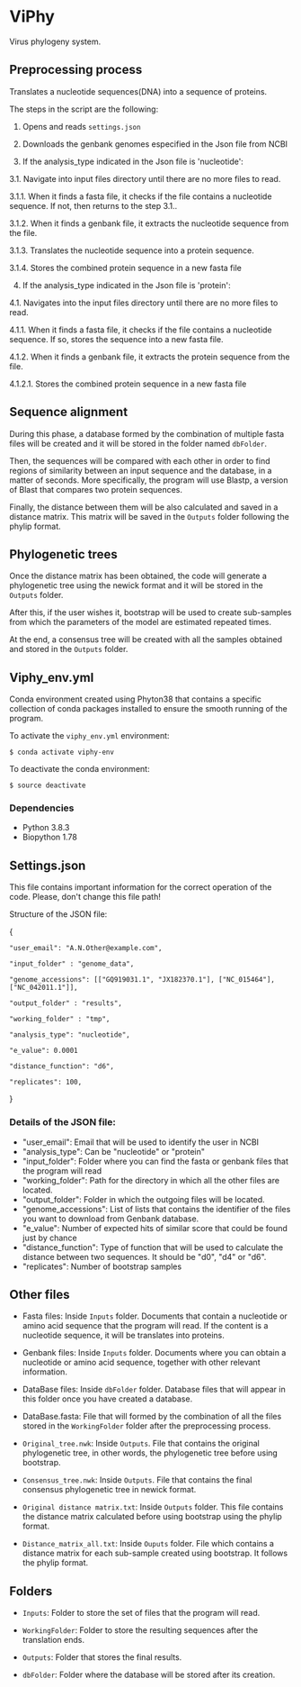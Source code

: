 # ViPhy
Virus phylogeny system.


## Preprocessing process
Translates a nucleotide sequences(DNA) into a sequence of proteins.

The steps in the script are the following:

1. Opens and reads ``settings.json``

2. Downloads the genbank genomes especified in the Json file from NCBI 

3. If the analysis_type indicated in the Json file is 'nucleotide':

3.1. Navigate into input files directory until there are no more files to read.

3.1.1. When it finds a fasta file, it checks if the file contains a nucleotide sequence. If not, then returns to the step 3.1.. 

3.1.2. When it finds a genbank file, it extracts the nucleotide sequence from the file. 

3.1.3. Translates the nucleotide sequence into a protein sequence.

3.1.4. Stores the combined protein sequence in a new fasta file


4. If the analysis_type indicated in the Json file is 'protein':

4.1. Navigates into the input files directory until there are no more files to read.

4.1.1. When it finds a fasta file, it checks if the file contains a nucleotide sequence. If so, stores the sequence into a new fasta file. 

4.1.2. When it finds a genbank file, it extracts the protein sequence from the file. 

4.1.2.1. Stores the combined protein sequence in a new fasta file


## Sequence alignment
During this phase, a database formed by the combination of multiple fasta files will be created and it will be stored in the folder named ``dbFolder``.

Then, the sequences will be compared with each other in order to find regions of similarity between an input sequence and the database, in a matter of seconds. More specifically, the program will use Blastp, a version of Blast that compares two protein sequences.

Finally, the distance between them will be also calculated and saved in a distance matrix. This matrix will be saved in the ``Outputs`` folder following the phylip format.


## Phylogenetic trees
Once the distance matrix has been obtained, the code will generate a phylogenetic tree using the newick format and it will be stored in the ``Outputs`` folder.

After this, if the user wishes it, bootstrap will be used to create sub-samples from which the parameters of the model are estimated repeated times.

At the end, a consensus tree will be created with all the samples obtained and stored in the `Outputs` folder.


## Viphy_env.yml

Conda environment created using Phyton38 that contains a specific collection of conda packages installed to ensure the smooth running of the program.

To activate the `viphy_env.yml` environment:

	$ conda activate viphy-env

To deactivate the conda environment:

	$ source deactivate


### Dependencies

- Python 3.8.3
- Biopython 1.78


## Settings.json

This file contains important information for the correct operation of the code. Please, don't change this file path!

Structure of the JSON file:


{

	"user_email": "A.N.Other@example.com",

	"input_folder" : "genome_data",

	"genome_accessions": [["GQ919031.1", "JX182370.1"], ["NC_015464"], ["NC_042011.1"]],

	"output_folder" : "results",

	"working_folder" : "tmp",

	"analysis_type": "nucleotide",

	"e_value": 0.0001

	"distance_function": "d6",

	"replicates": 100,

}



### Details of the JSON file: 

- "user_email": Email that will be used to identify the user in NCBI
- "analysis_type": Can be "nucleotide" or "protein"
- "input_folder": Folder where you can find the fasta or genbank files that the program will read
- "working_folder": Path for the directory in which all the other files are located.
- "output_folder": Folder in which the outgoing files will be located.
- "genome_accessions": List of lists that contains the identifier of the files you want to download from Genbank database. 
- "e_value": Number of expected hits of similar score that could be found just by chance 
- "distance_function": Type of function that will be used to calculate the distance between two sequences. It should be "d0", "d4" or "d6".
- "replicates": Number of bootstrap samples 


## Other files

- Fasta files: Inside `Inputs` folder. Documents that contain a nucleotide or amino acid sequence that the program will read. If the content is a nucleotide sequence, it will be translates into proteins.

- Genbank files: Inside `Inputs` folder. Documents where you can obtain a nucleotide or amino acid sequence, together with other relevant information. 

- DataBase files: Inside `dbFolder` folder. Database files that will appear in this folder once you have created a database.  

- DataBase.fasta: File that will formed by the combination of all the files stored in the `WorkingFolder` folder after the preprocessing process. 

- `Original_tree.nwk`: Inside `Outputs`. File that contains the original phylogenetic tree, in other words, the phylogenetic tree before using bootstrap.

- `Consensus_tree.nwk`: Inside `Outputs`. File that contains the final consensus phylogenetic tree in newick format. 

- `Original distance matrix.txt`: Inside `Outputs` folder. This file contains the distance matrix calculated before using bootstrap using the phylip format.

- `Distance_matrix_all.txt`: Inside `Ouputs` folder. File which contains a distance matrix for each sub-sample created using bootstrap. It follows the phylip format.


## Folders

- ``Inputs``: Folder to store the set of files that the program will read.

- ``WorkingFolder``: Folder to store the resulting sequences after the translation ends. 

- ``Outputs``: Folder that stores the final results.

- ``dbFolder``: Folder where the database will be stored after its creation.

